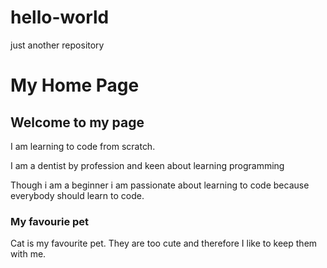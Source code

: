 # hello-world
just another repository
<html>
<html lang="en">
  <head tittle="Hello-World">
  </head>
  <body>
    <h1>My Home Page</h1>
    <h2>Welcome to my page</h2>
    <p>I am learning to code from scratch.</p>
    <p>I am a dentist by profession and keen about learning programming</p>
    <p>Though i am a beginner i am passionate about learning to code because everybody should learn to code.</p>
    <h3>My favourie pet</h3>
    <p>Cat is my favourite pet. They are too cute and therefore I like to keep them with me.</p>
    <src="https://www.google.com/url?sa=i&url=https%3A%2F%2Fwww.pinterest.com%2Fpin%2F319966748518088818%2F&psig=AOvVaw2GM_EaOXkSjFXjkJAM-eqJ&ust=1585896281693000&source=images&cd=vfe&ved=0CAIQjRxqFwoTCJCmx5aSyegCFQAAAAAdAAAAABAD"
         alt="cats like comfort">
  </body>
  </html>
